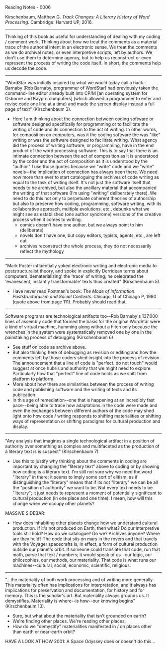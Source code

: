Reading Notes - 0006

Kirschenbaum, Matthew G. *Track Changes: A Literary History of Word Processing*. Cambridge: Harvard UP, 2016.

----

Thinking of this book as useful for understanding of dealing with my coding / comment work. Thinking about how we treat the comments as a material trace of the authorial intent in an electronic sense. We treat the comments as we do archival notes, or even interpretive scripts, left by authors. We don't use them to determine agency, but to help us reconstruct or even represent the process of writing the code itself. In short, the comments help us decode the code.

---

"WordStar was initially inspired by what we would today call a hack.: Barnaby [Rob Barnaby, programmer of WordStar] had previously taken the command-line editor already built into CP/M [an operating system for Osborne and Kaypro computers] (which allowed a programmer to enter and revise code one line at a time) and made the screen display instead a full page of text" (Kirschenbaum 3).

- Here I am thinking about the connection between coding software or software designed specifically for programming or to facilitate the writing of code and its connection to the act of writing. In other words, for composition on computers, was it the coding software the was "like" writing or was the software designed to facilitate writing. What agency did the process of writing software, or programming, have in the end product of the word processing software. This is to say that there is an intimate connection between the act of composition as it is understood by the coder and the act of composition as it is understood by the "author." I use those quotes because we "write" code and we "write" novels--the implication of connection has always been there. We need now more than ever to start cataloguing the archives of code writing as equal to the task of writing itself. It's not just the software itself that needs to be archived, but also the ancillary material that accompanied the writing of that software (I'm using "writing" deliberately there). We need to do this not only to perpetuate coherent theories of authorship but also to preserve how coding, programming, software writing, with its collaborative approach, multiple evolutions, etc., debunks what we might see as established (one author syndrome) versions of the creative process when it comes to writing.
	- comics doesn't have one author, but we always point to him (deliberate)
	- novels don't have one, but copy editors, typists, agents, etc., are left out
	- archives reconstruct the whole process, they do not necessarily reflect the mythology

---

"Mark Poster influentially yoked electronic writing and electronic media to poststructuralist theory, and spoke in explicitly Derridean terms about computers 'dematerializing' the 'trace' of writing; he celebrated the 'evanescent, instantly transformable' texts thus created" (Kirschenbaum 5).

- Have never read Postman's book: *The Mode of Information: Poststructuralism and Social Contexts.* Chicago, U of Chicago P, 1990 (quote above from page 111). Probably should read that.

---

Software programs are technological artifacts too--Rob Barnaby's 137,000 lines of assembly code that formed the basis for the original WordStar were a kind of virtual machine, humming along without a hitch only because the wrenches in the system were systematically removed one by one in the painstaking process of debugging (Kirschenbaum 6). 

- See stuff on code as archive above. 
- But also thinking here of debugging as revision or editing and how the comments left by those coders shed insight into the process of revision. The announcement that a line of code is "perfect. do not touch" would suggest at once hubris and authority that we might need to explore. Particularly how that "perfect" line of code holds as we shift from platform to platform.
- More about how there are similarities between the process of writing code and publishing software and the writing of texts and its publication. 
- In this age of remediation--one that is happening at an incredibly fast pace--being able to trace how adaptations in the code were made and even the exchanges between different authors of the code may shed light onto how code / writing responds to shifting materialities or shifting ways of representation or shifting paradigms for cultural production and display. 

---

"Any analysis that imagines a single technological artifact in a position of authority over something as complex and multifaceted as the production of a literary text is is suspect" (Kirschenbaum 7)

- Use this to justify why thinking about the comments in coding are important by changing the "literary text" above to coding or by showing how coding is a literary text. I'm still not sure why we need the word "literary" in there; it seems to imply some sort of elitism, as if distinguishing the "literary" means that if its not "literary" we can be all the "position of authority" we want to be. Not every text needs to be "literary"; it just needs to represent a moment of potentially significant to cultural production (in one place and one time). I mean, how will this change when we occupy other planets?

MASSIVE SIDEBAR:

- How does inhabiting other planets change how we understand cultural production. If it's not produced on Earth, then what? Do our interpretive tools still hold? How do we catalogue? Do we? Archives anyone? Where are they held? The code that sits on mars in the rovers and that travels with the Voyager spacecrafts is, in effect, a form of cultural production outside our planet's orbit. If someone could translate that code, run that math, parse that text / numbers; it would speak of us--our logic, our philosophies, our methods, our materiality. That code is what runs our machines--cultural, social, economic, scientific, religious. 

---

"...the materiality of both work processing and of writing more generally. This materiality often has implications for interpretation, and it always has implications for preservation and documentation, for history and for memory. This is the scholar's art. But materiality always grounds us. It demystifies. Materiality is where--is how--our knowing begins" (Kirschenbaum 13).

- Sure, but what about the materiality that isn't grounded on earth? 
- We're finding other places. We're reading other places. 
- How do we "demystify" materialities manifested in / on places other than earth or near-earth orbit?

HAVE A LOOK AT HOW 2001: A Space Odyssey does or doesn't do this...


 
